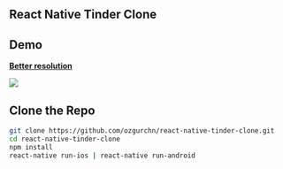 ## React Native Tinder Clone

## Demo
<a href="https://gfycat.com/GrossCheeryApisdorsatalaboriosa" target="_blank"><strong>Better resolution</strong></a>

![](https://thumbs.gfycat.com/GrossCheeryApisdorsatalaboriosa-size_restricted.gif)

## Clone the Repo
```sh
git clone https://github.com/ozgurchn/react-native-tinder-clone.git
cd react-native-tinder-clone 
npm install
react-native run-ios | react-native run-android
```
